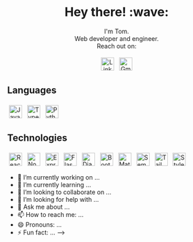 <h1 align='center'> Hey there! :wave:</h1>

<p align='center'>
  I'm Tom.
  <br>Web developer and engineer.
  <br>Reach out on:
</p>

<p align="center">
  <a href="https://www.linkedin.com/in/thomas-mcerlean-6186b3b5/" target="_blank" rel="noopener noreferrer"> <img src="https://cdn.svgporn.com/logos/linkedin-icon.svg" alt="LinkedIn" height="30" style="vertical-align:top; margin:4px"></a>
  <a href="mailto:tjmcerlean@gmail.com"> <img src="https://cdn.svgporn.com/logos/google-gmail.svg" alt="Gmail" height="30" style="vertical-align:top; margin:4px"></a>
</p>

## Languages
<p>
  <a href="https://developer.mozilla.org/en-US/docs/Web/JavaScript" target="_blank" rel="noopener noreferrer"> <img src="https://cdn.svgporn.com/logos/javascript.svg" alt="JavaScript" height="30" style="vertical-align:top; margin:4px"></a>
  <a href="https://www.typescriptlang.org/"> <img src="https://cdn.svgporn.com/logos/typescript-icon.svg" alt="TypeScript" height="30" style="vertical-align:top; margin:4px"></a>
  <a href="https://www.python.org/"> <img src="https://cdn.svgporn.com/logos/python.svg" alt="Python" height="30" style="vertical-align:top; margin:4px"></a>
</p>

## Technologies
<p>
  <a href="https://reactjs.org/" target="_blank" rel="noopener noreferrer"> <img src="https://cdn.svgporn.com/logos/react.svg" alt="React" height="30" style="vertical-align:top; margin:4px"></a>
  <a href="https://nodejs.org/"> <img src="https://cdn.svgporn.com/logos/nodejs.svg" alt="Node" height="30" style="vertical-align:top; margin:4px"></a>
  <a href="https://expressjs.com/"> <img src="https://d2eip9sf3oo6c2.cloudfront.net/tags/images/000/000/359/full/expressjslogo.png" alt="Express" height="30" style="vertical-align:top; margin:4px"></a>
  <a href="https://flask.palletsprojects.com/en/2.0.x/"> <img src="https://cdn.svgporn.com/logos/flask.svg" alt="Flask" height="30" style="vertical-align:top; margin:4px"></a>
  <a href="https://www.djangoproject.com/"> <img src="https://cdn.svgporn.com/logos/django-icon.svg" alt="Django" height="30" style="vertical-align:top; margin:4px"></a> 
  <a href="https://getbootstrap.com/"> <img src="https://cdn.svgporn.com/logos/bootstrap.svg" alt="Bootstrap" height="30" style="vertical-align:top; margin:4px"></a>
  <a href="https://material-ui.com/"> <img src="https://cdn.svgporn.com/logos/material-ui.svg" alt="Material UI" height="30" style="vertical-align:top; margin:4px"></a>
  <a href="https://semantic-ui.com/"> <img src="https://cdn.svgporn.com/logos/semantic-ui.svg" alt="Semantic UI" height="30" style="vertical-align:top; margin:4px"></a>
  <a href="https://tailwindcss.com/"> <img src="https://cdn.svgporn.com/logos/tailwindcss-icon.svg" alt="TailwindCSS" height="30" style="vertical-align:top; margin:4px"></a>
  <a href="https://styled-components.com/"> <img src="https://avatars.githubusercontent.com/u/20658825?s=200&v=4" alt="Styled Components" height="30" style="vertical-align:top; margin:4px"></a>
</p>


- 🔭 I’m currently working on ...
- 🌱 I’m currently learning ...
- 👯 I’m looking to collaborate on ...
- 🤔 I’m looking for help with ...
- 💬 Ask me about ...
- 📫 How to reach me: ...
- 😄 Pronouns: ...
- ⚡ Fun fact: ...
-->
